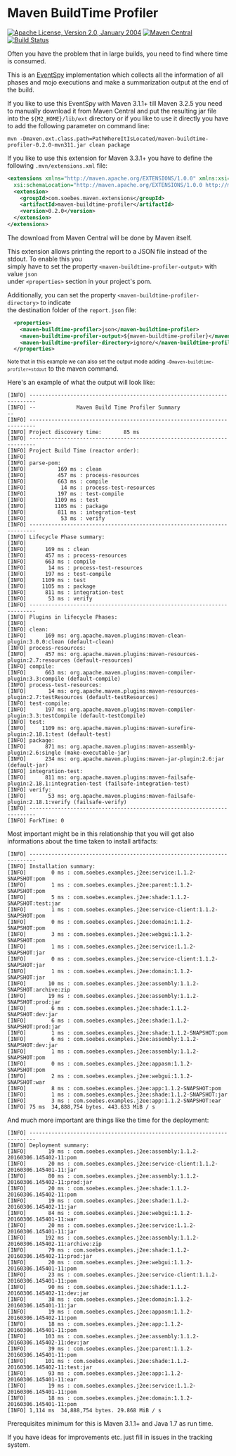 # Maven BuildTime Profiler

[![Apache License, Version 2.0, January 2004](https://img.shields.io/github/license/khmarbaise/maven-buildtime-profiler.svg?label=License)](http://www.apache.org/licenses/)
[![Maven Central](https://img.shields.io/maven-central/v/com.soebes.maven.extensions/maven-buildtime-profiler.svg?label=Maven%20Central)](http://search.maven.org/#search%7Cga%7C1%7Cg%3A%22com.soebes.maven.extensions%22%20a%3A%22maven-buildtime-profiler%22)
[![Build Status](https://travis-ci.org/khmarbaise/maven-buildtime-profiler.svg?branch=master)](https://travis-ci.org/khmarbaise/maven-buildtime-profiler)

Often you have the problem that in large builds, you need to find
where time is consumed.

This is an [EventSpy][1] implementation which collects all the information of
all phases and mojo executions and make a summarization output at the end of
the build.

If you like to use this EventSpy with Maven 3.1.1+ till Maven 3.2.5 you need
to manually download it from Maven Central and put the resulting jar
file into the `${M2_HOME}/lib/ext` directory or if you
like to use it directly you have to add the following parameter on command line:

```
mvn -Dmaven.ext.class.path=PathWhereItIsLocated/maven-buildtime-profiler-0.2.0-mvn311.jar clean package
```

If you like to use this extension for Maven 3.3.1+ you
have to define the following `.mvn/extensions.xml` file:

``` xml
<extensions xmlns="http://maven.apache.org/EXTENSIONS/1.0.0" xmlns:xsi="http://www.w3.org/2001/XMLSchema-instance"
  xsi:schemaLocation="http://maven.apache.org/EXTENSIONS/1.0.0 http://maven.apache.org/xsd/core-extensions-1.0.0.xsd">
  <extension>
    <groupId>com.soebes.maven.extensions</groupId>
    <artifactId>maven-buildtime-profiler</artifactId>
    <version>0.2.0</version>
  </extension>
</extensions>
```

The download from Maven Central will be done by Maven itself.

This extension allows printing the report to a JSON file instead of the stdout. To enable this you  
simply have to set the property `<maven-buildtime-profiler-output>` with value `json`  
under `<properties>` section in your project's pom.

Additionally, you can set the property `<maven-buildtime-profiler-directory>` to indicate  
the destination folder of the `report.json` file:

```xml
  <properties>
    <maven-buildtime-profiler>json</maven-buildtime-profiler>
    <maven-buildtime-profiler-output>${maven-buildtime-profiler}</maven-buildtime-profiler-output>
    <maven-buildtime-profiler-directory>ignore/</maven-buildtime-profiler-directory>
  </properties>
```

<small>Note that in this example we can also set the output mode adding `-Dmaven-buildtime-profiler=stdout`</small> to the maven command.

Here's an example of what the output will look like:

```
[INFO] ------------------------------------------------------------------------
[INFO] --             Maven Build Time Profiler Summary                      --
[INFO] ------------------------------------------------------------------------
[INFO] Project discovery time:       85 ms
[INFO] ------------------------------------------------------------------------
[INFO] Project Build Time (reactor order):
[INFO]
[INFO] parse-pom:
[INFO]          169 ms : clean
[INFO]          457 ms : process-resources
[INFO]          663 ms : compile
[INFO]           14 ms : process-test-resources
[INFO]          197 ms : test-compile
[INFO]         1109 ms : test
[INFO]         1105 ms : package
[INFO]          811 ms : integration-test
[INFO]           53 ms : verify
[INFO] ------------------------------------------------------------------------
[INFO] Lifecycle Phase summary:
[INFO]
[INFO]      169 ms : clean
[INFO]      457 ms : process-resources
[INFO]      663 ms : compile
[INFO]       14 ms : process-test-resources
[INFO]      197 ms : test-compile
[INFO]     1109 ms : test
[INFO]     1105 ms : package
[INFO]      811 ms : integration-test
[INFO]       53 ms : verify
[INFO] ------------------------------------------------------------------------
[INFO] Plugins in lifecycle Phases:
[INFO]
[INFO] clean:
[INFO]      169 ms: org.apache.maven.plugins:maven-clean-plugin:3.0.0:clean (default-clean)
[INFO] process-resources:
[INFO]      457 ms: org.apache.maven.plugins:maven-resources-plugin:2.7:resources (default-resources)
[INFO] compile:
[INFO]      663 ms: org.apache.maven.plugins:maven-compiler-plugin:3.3:compile (default-compile)
[INFO] process-test-resources:
[INFO]       14 ms: org.apache.maven.plugins:maven-resources-plugin:2.7:testResources (default-testResources)
[INFO] test-compile:
[INFO]      197 ms: org.apache.maven.plugins:maven-compiler-plugin:3.3:testCompile (default-testCompile)
[INFO] test:
[INFO]     1109 ms: org.apache.maven.plugins:maven-surefire-plugin:2.18.1:test (default-test)
[INFO] package:
[INFO]      871 ms: org.apache.maven.plugins:maven-assembly-plugin:2.6:single (make-executable-jar)
[INFO]      234 ms: org.apache.maven.plugins:maven-jar-plugin:2.6:jar (default-jar)
[INFO] integration-test:
[INFO]      811 ms: org.apache.maven.plugins:maven-failsafe-plugin:2.18.1:integration-test (failsafe-integration-test)
[INFO] verify:
[INFO]       53 ms: org.apache.maven.plugins:maven-failsafe-plugin:2.18.1:verify (failsafe-verify)
[INFO] ------------------------------------------------------------------------
[INFO] ForkTime: 0
```

Most important might be in this relationship that you will get also informations about the 
time taken to install artifacts:

```
[INFO] ------------------------------------------------------------------------
[INFO] Installation summary:
[INFO]        0 ms : com.soebes.examples.j2ee:service:1.1.2-SNAPSHOT:pom
[INFO]        1 ms : com.soebes.examples.j2ee:parent:1.1.2-SNAPSHOT:pom
[INFO]        5 ms : com.soebes.examples.j2ee:shade:1.1.2-SNAPSHOT:test:jar
[INFO]        1 ms : com.soebes.examples.j2ee:service-client:1.1.2-SNAPSHOT:pom
[INFO]        0 ms : com.soebes.examples.j2ee:domain:1.1.2-SNAPSHOT:pom
[INFO]        3 ms : com.soebes.examples.j2ee:webgui:1.1.2-SNAPSHOT:pom
[INFO]        1 ms : com.soebes.examples.j2ee:service:1.1.2-SNAPSHOT:jar
[INFO]        0 ms : com.soebes.examples.j2ee:service-client:1.1.2-SNAPSHOT:jar
[INFO]        1 ms : com.soebes.examples.j2ee:domain:1.1.2-SNAPSHOT:jar
[INFO]       10 ms : com.soebes.examples.j2ee:assembly:1.1.2-SNAPSHOT:archive:zip
[INFO]       19 ms : com.soebes.examples.j2ee:assembly:1.1.2-SNAPSHOT:prod:jar
[INFO]        6 ms : com.soebes.examples.j2ee:shade:1.1.2-SNAPSHOT:dev:jar
[INFO]        6 ms : com.soebes.examples.j2ee:shade:1.1.2-SNAPSHOT:prod:jar
[INFO]        1 ms : com.soebes.examples.j2ee:shade:1.1.2-SNAPSHOT:pom
[INFO]        6 ms : com.soebes.examples.j2ee:assembly:1.1.2-SNAPSHOT:dev:jar
[INFO]        1 ms : com.soebes.examples.j2ee:assembly:1.1.2-SNAPSHOT:pom
[INFO]        0 ms : com.soebes.examples.j2ee:appasm:1.1.2-SNAPSHOT:pom
[INFO]        2 ms : com.soebes.examples.j2ee:webgui:1.1.2-SNAPSHOT:war
[INFO]        8 ms : com.soebes.examples.j2ee:app:1.1.2-SNAPSHOT:pom
[INFO]        1 ms : com.soebes.examples.j2ee:shade:1.1.2-SNAPSHOT:jar
[INFO]        3 ms : com.soebes.examples.j2ee:app:1.1.2-SNAPSHOT:ear
[INFO] 75 ms  34,888,754 bytes. 443.633 MiB / s
```

And much more important are things like the time for the deployment:

```
[INFO] ------------------------------------------------------------------------
[INFO] Deployment summary:
[INFO]       19 ms : com.soebes.examples.j2ee:assembly:1.1.2-20160306.145402-11:pom
[INFO]       20 ms : com.soebes.examples.j2ee:service-client:1.1.2-20160306.145401-11:jar
[INFO]       80 ms : com.soebes.examples.j2ee:assembly:1.1.2-20160306.145402-11:prod:jar
[INFO]       20 ms : com.soebes.examples.j2ee:shade:1.1.2-20160306.145402-11:pom
[INFO]       19 ms : com.soebes.examples.j2ee:shade:1.1.2-20160306.145402-11:jar
[INFO]       84 ms : com.soebes.examples.j2ee:webgui:1.1.2-20160306.145401-11:war
[INFO]       20 ms : com.soebes.examples.j2ee:service:1.1.2-20160306.145401-11:jar
[INFO]      192 ms : com.soebes.examples.j2ee:assembly:1.1.2-20160306.145402-11:archive:zip
[INFO]       79 ms : com.soebes.examples.j2ee:shade:1.1.2-20160306.145402-11:prod:jar
[INFO]       20 ms : com.soebes.examples.j2ee:webgui:1.1.2-20160306.145401-11:pom
[INFO]       23 ms : com.soebes.examples.j2ee:service-client:1.1.2-20160306.145401-11:pom
[INFO]       90 ms : com.soebes.examples.j2ee:shade:1.1.2-20160306.145402-11:dev:jar
[INFO]       38 ms : com.soebes.examples.j2ee:domain:1.1.2-20160306.145401-11:jar
[INFO]       19 ms : com.soebes.examples.j2ee:appasm:1.1.2-20160306.145402-11:pom
[INFO]       18 ms : com.soebes.examples.j2ee:app:1.1.2-20160306.145401-11:pom
[INFO]      103 ms : com.soebes.examples.j2ee:assembly:1.1.2-20160306.145402-11:dev:jar
[INFO]       39 ms : com.soebes.examples.j2ee:parent:1.1.2-20160306.145401-11:pom
[INFO]      101 ms : com.soebes.examples.j2ee:shade:1.1.2-20160306.145402-11:test:jar
[INFO]       93 ms : com.soebes.examples.j2ee:app:1.1.2-20160306.145401-11:ear
[INFO]       19 ms : com.soebes.examples.j2ee:service:1.1.2-20160306.145401-11:pom
[INFO]       18 ms : com.soebes.examples.j2ee:domain:1.1.2-20160306.145401-11:pom
[INFO] 1,114 ms  34,888,754 bytes. 29.868 MiB / s
```

Prerequisites minimum for this is Maven 3.1.1+ and Java 1.7 as run time.

If you have ideas for improvements etc. just fill in issues in the tracking system.

[1]: https://maven.apache.org/ref/3.0.3/maven-core/apidocs/org/apache/maven/eventspy/AbstractEventSpy.html
